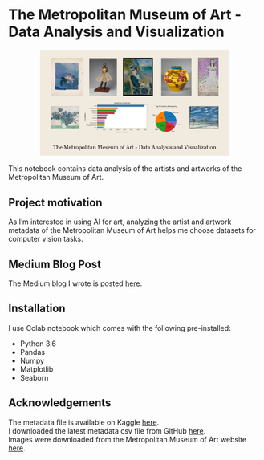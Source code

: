 # The Metropolitan Museum of Art - Data Analysis and Visualization

<p align="center">
    <img src="met_image.png" alt="MET Data Analysis and Visualization" width=75%>
</p>

This notebook contains data analysis of the artists and artworks of the Metropolitan Museum of Art. 

## Project motivation
As I’m interested in using AI for art, analyzing the artist and artwork metadata of the Metropolitan Museum of Art helps me choose datasets for computer vision tasks.

## Medium Blog Post
The Medium blog I wrote is posted [here](https://medium.com/@margaretmz/metropolitan-museum-of-art-data-analysis-visualization-ea2f63c3fa04).


## Installation
I use Colab notebook which comes with the following pre-installed:
* Python 3.6
* Pandas
* Numpy
* Matplotlib
* Seaborn

## Acknowledgements
The metadata file is available on Kaggle [here](https://www.kaggle.com/metmuseum/the-metropolitan-museum-of-art-open-access).   
I downloaded the latest metadata csv file from GitHub [here](https://github.com/metmuseum/openaccess).  
Images were downloaded from the Metropolitan Museum of Art website [here](https://www.metmuseum.org/art/collection).

